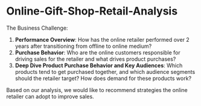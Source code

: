 # Online-Gift-Shop-Retail-Analysis

The Business Challenge:
1) **Performance Overview**: How has the online retailer performed over 2 years after transitioning from offline to online medium?
2) **Purchase Behavior**: Who are the online customers responsible for driving sales for the retailer and what drives product purchases?
3) **Deep Dive Product Purchase Behavior and Key Audiences**: Which products tend to get purchased together, and which audience segments should the retailer target? How does demand for these products work?

Based on our analysis, we would like to recommend strategies the online retailer can adopt to improve sales.
